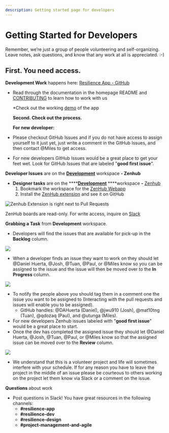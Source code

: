 ```yaml
---
description: Getting started page for developers
---
```


# Getting Started for Developers

Remember, we’re just a group of people volunteering and self-organizing. Leave notes, ask questions, and know that any work at all is appreciated. :-\)

## First. You need access.

**Development Work** happens here: [Resilience App - GitHub](https://github.com/factn/resilience-app)

* Read through the documentation in the homepage README and [CONTRIBUTING](https://github.com/factn/resilience-app/blob/master/CONTRIBUTING.md) to learn how to work with us

  \*Check out the working [demo](https://mutualaid-757f6.web.app/) of the app

  **Second. Check out the process.**

  **For new developer:**

* Please checkout GitHub Issues and if you do not have access to assign yourself to it just yet, just write a comment in the GitHub Issues, and then contact @Miles to get access.
* For new developers GitHub Issues would be a great place to get your feet wet.  Look for GitHub Issues that are labeled "**good first issue**".

**Developer Issues** are on the [**Development**](https://app.zenhub.com/workspaces/development-5ebdc0f6f820682b5eeccf1f/board?repos=248103592) workspace **- Zenhub**

* **Designer tasks** are on the ****[**Development**](https://app.zenhub.com/workspaces/development-5ebdc0f6f820682b5eeccf1f/board?repos=248103592) ****workspace **-** [Zenhub](https://zenhub.com)
  1. Bookmark the workspace for the [ZenHub Webapp](https://app.zenhub.com/workspaces/design-5ebdb8fd2546980a59dc9577/board?labels=design&repos=248103592)
  2. Install the [ZenHub extension](https://zenhub.com/extension) and see it on GitHub

![Zenhub Extension is right next to Pull Requests](../.gitbook/assets/screen-shot-2020-05-20-at-12.58.31-pm.png)

ZenHub boards are read-only. For write access, inquire on [Slack](https://mutualaidworld.slack.com/archives/C010VC3EN2G)

**Grabbing a Task** from **Development** workspace.

* Developers will find the issues that are available for pick-up in the **Backlog** column. 

![](../.gitbook/assets/screen-shot-2020-05-20-at-1.22.20-pm.png)

* When a developer finds an issue they want to work on they should let @Daniel Huerta, @Josh, @Tuan, @Paul, or @Miles know so you can be assigned to the issue and the issue will then be moved over to the **In Progress** column.

![](../.gitbook/assets/screen-shot-2020-05-20-at-1.23.43-pm.png)

* To notify the people above you should tag them in a comment one the issue you want to be assigned to \(Interacting with the pull requests and issues will enable you to be assigned\).
  * GitHub handles: @DAHuerta \(Daniel\), @jwu910 \(Josh\), @mat10tng \(Tuan\), @qdozaq \(Paul\), and @utunga \(Miles\).
* For new developers Zenhub issues labeled with "**good first issue**" would be a great place to start.
* Once the dev has completed the assigned issue they should let @Daniel Huerta, @Josh, @Tuan, @Paul, or @Miles know so that the assigned issue can be moved over to the **Review** column.

![](../.gitbook/assets/screen-shot-2020-05-20-at-1.40.34-pm.png)

* We understand that this is a volunteer project and life will sometimes interfere with your schedule.  If for any reason you have to leave the project in the middle of an issue please be courteous to others working on the project let them know via Slack or a comment on the issue.

**Questions** about work

* Post questions in Slack! You have great resources in the following channels:
  * **\#resilience-app**
  * **\#resilience-dev**
  * **\#resilience-design**
  * **\#project-management-and-agile**


